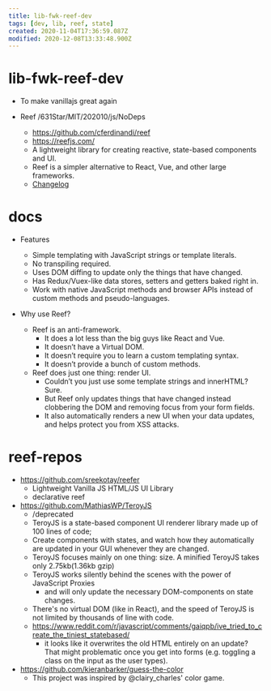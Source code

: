 ```yaml
---
title: lib-fwk-reef-dev
tags: [dev, lib, reef, state]
created: 2020-11-04T17:36:59.087Z
modified: 2020-12-08T13:33:48.900Z
---
```


# lib-fwk-reef-dev

- To make vanillajs great again

- Reef /631Star/MIT/202010/js/NoDeps
  - https://github.com/cferdinandi/reef
  - https://reefjs.com/
  - A lightweight library for creating reactive, state-based components and UI. 
  - Reef is a simpler alternative to React, Vue, and other large frameworks.
  - [Changelog](https://reefjs.com/about/#changelog)

# docs

- Features
  - Simple templating with JavaScript strings or template literals.
  - No transpiling required.
  - Uses DOM diffing to update only the things that have changed.
  - Has Redux/Vuex-like data stores, setters and getters baked right in.
  - Work with native JavaScript methods and browser APIs instead of custom methods and pseudo-languages.

- Why use Reef?
  - Reef is an anti-framework.
    - It does a lot less than the big guys like React and Vue.
    - It doesn’t have a Virtual DOM.
    - It doesn’t require you to learn a custom templating syntax. 
    - It doesn’t provide a bunch of custom methods.
  - Reef does just one thing: render UI.
    - Couldn’t you just use some template strings and innerHTML? Sure. 
    - But Reef only updates things that have changed instead clobbering the DOM and removing focus from your form fields. 
    - It also automatically renders a new UI when your data updates, and helps protect you from XSS attacks.

# reef-repos

- https://github.com/sreekotay/reefer
  - Lightweight Vanilla JS HTML/JS UI Library
  - declarative reef
- https://github.com/MathiasWP/TeroyJS
  - /deprecated
  - TeroyJS is a state-based component UI renderer library made up of 100 lines of code; 
  - Create components with states, and watch how they automatically are updated in your GUI whenever they are changed.
  - TeroyJS focuses mainly on one thing: size. A minified TeroyJS takes only 2.75kb(1.36kb gzip)
  - TeroyJS works silently behind the scenes with the power of JavaScript Proxies 
    - and will only update the necessary DOM-components on state changes. 
  - There's no virtual DOM (like in React), and the speed of TeroyJS is not limited by thousands of line with code.
  - https://www.reddit.com/r/javascript/comments/gaiqpb/ive_tried_to_create_the_tiniest_statebased/
    - it looks like it overwrites the old HTML entirely on an update? That might problematic once you get into forms (e.g. toggling a class on the input as the user types).
- https://github.com/kieranbarker/guess-the-color
  - This project was inspired by @clairy_charles' color game.
